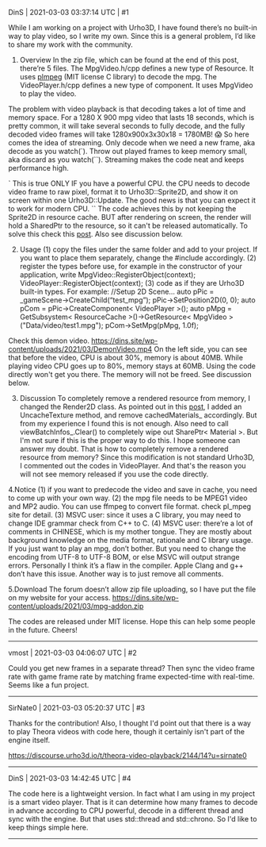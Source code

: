 DinS | 2021-03-03 03:37:14 UTC | #1

While I am working on a project with Urho3D, I have found there’s no built-in way to play video, so I write my own. Since this is a general problem, I’d like to share my work with the community.

1. Overview
In the zip file, which can be found at the end of this post, there’re 5 files.
The MpgVideo.h/cpp defines a new type of Resource. It uses [plmpeg](https://github.com/phoboslab/pl_mpeg) (MIT license C library) to decode the mpg.
The VideoPlayer.h/cpp defines a new type of component. It uses MpgVideo to play the video.

The problem with video playback is that decoding takes a lot of time and memory space.
For a 1280 X 900 mpg video that lasts 18 seconds, which is pretty common, it will take several seconds to fully decode, and the fully decoded video frames will take 1280x900x3x30x18 = 1780MB! :scream:
So here comes the idea of streaming. Only decode when we need a new frame, aka decode as you watch(`). Throw out played frames to keep memory small, aka discard as you watch(``). Streaming makes the code neat and keeps performance high. 

` This is true ONLY IF you have a powerful CPU. the CPU needs to decode video frame to raw pixel, format it to Urho3D::Sprite2D, and show it on screen within one Urho3D::Update. The good news is that you can expect it to work for modern CPU.
`` The code achieves this by not keeping the Sprite2D in resource cache. BUT after rendering on screen, the render will hold a SharedPtr to the resource, so it can't be released automatically. To solve this check this [post](https://discourse.urho3d.io/t/dynamic-loaded-sprite-leaks-memory/6149/3). Also see discussion below.

2. Usage
(1) copy the files under the same folder and add to your project. If you want to place them separately, change the #include accordingly.
(2) register the types before use, for example in the constructor of your application, write
MpgVideo::RegisterObject(context);
VideoPlayer::RegisterObject(context);
(3) code as if they are Urho3D built-in types. For example:
//Setup 2D Scene…
auto pPic = _gameScene->CreateChild(“test_mpg”);
pPic->SetPosition2D(0, 0);
auto pCom = pPic->CreateComponent< VideoPlayer >();
auto pMpg = GetSubsystem< ResourceCache >()->GetResource< MpgVideo >("Data/video/test1.mpg");
pCom->SetMpg(pMpg, 1.0f);

Check this demon video.
https://dins.site/wp-content/uploads/2021/03/DemonVideo.mp4
On the left side, you can see that before the video, CPU is about 30%, memory is about 40MB. While playing video CPU goes up to 80%, memory stays at 60MB. Using the code directly won't get you there. The memory will not be freed. See discussion below.


3. Discussion
To completely remove a rendered resource from memory, I changed the Render2D class. As pointed out in this [post](https://discourse.urho3d.io/t/dynamic-loaded-sprite-leaks-memory/6149/3),  I added an UncacheTexture method, and remove cachedMaterials_ accordingly. But from my experience I found this is not enough. Also need to call viewBatchInfos_.Clear() to completely wipe out SharePtr< Material >. 
But I'm not sure if this is the proper way to do this. I hope someone can answer my doubt. That is how to completely remove a rendered resource from memory?
Since this modification is not standard Urho3D, I commented out the codes in VideoPlayer. And that's the reason you will not see memory released if you use the code directly.

4.Notice
(1) if you want to predecode the video and save in cache, you need to come up with your own way.
(2) the mpg file needs to be MPEG1 video and MP2 audio. You can use ffmpeg to convert file format. check pl_mpeg site for detail.
(3) MSVC user: since it uses a C library, you may need to change IDE grammar check from C++ to C.
(4) MSVC user: there’re a lot of comments in CHINESE, which is my mother tongue. They are mostly about background knowledge on the media format, rationale and C library usage. If you just want to play an mpg, don’t bother. But you need to change the encoding from UTF-8 to UTF-8 BOM, or else MSVC will output strange errors. Personally I think it’s a flaw in the compiler. Apple Clang and g++ don’t have this issue. Another way is to just remove all comments.

5.Download
The forum doesn’t allow zip file uploading, so I have put the file on my website for your access.
https://dins.site/wp-content/uploads/2021/03/mpg-addon.zip

The codes are released under MIT license.
Hope this can help some people in the future.
Cheers!

-------------------------

vmost | 2021-03-03 04:06:07 UTC | #2

Could you get new frames in a separate thread? Then sync the video frame rate with game frame rate by matching frame expected-time with real-time. Seems like a fun project.

-------------------------

SirNate0 | 2021-03-03 05:20:37 UTC | #3

Thanks for the contribution!
Also, I thought I'd point out that there is a way to play Theora videos with code here, though it certainly isn't part of the engine itself.

https://discourse.urho3d.io/t/theora-video-playback/2144/14?u=sirnate0

-------------------------

DinS | 2021-03-03 14:42:45 UTC | #4

The code here is a lightweight version. In fact what I am using in my project is a smart video player. That is it can determine how many frames to decode in advance according to CPU powerful, decode in a different thread and sync with the engine. But that uses std::thread and std::chrono. So I'd like to keep things simple here.

-------------------------

